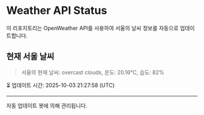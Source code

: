 
# Weather API Status

이 리포지토리는 OpenWeather API를 사용하여 서울의 날씨 정보를 자동으로 업데이트합니다.

## 현재 서울 날씨
> 서울의 현재 날씨: overcast clouds, 온도: 20.16°C, 습도: 82%

⏳ 업데이트 시간: 2025-10-03 21:27:58 (UTC)

---
자동 업데이트 봇에 의해 관리됩니다.
